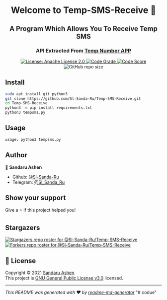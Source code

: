 <h1 align="center">Welcome to Temp-SMS-Receive 👋</h1>
<h2 align="center">A Program Which Allows You To Receive Temp SMS</h2>
<h3 align="center">API Extracted From <a href='https://play.google.com/store/apps/details?id=com.tempnumber.Temp_Number.Temp_Number' target='_blank'>Temp Number APP</a></h2>
<p align="center">
  <a href="https://raw.githubusercontent.com/Sl-Sanda-Ru/Temp-SMS-Receive/main/LICENSE" target="_blank">
    <img alt="License: Apache License 2.0" src="https://img.shields.io/github/license/Sl-Sanda-Ru/Temp-SMS-Receive?color=green" />
  </a>
  <a href="https://app.codiga.io/public/project/30583/Temp-SMS-Receive/dashboard" target="_blank">
    <img alt="Code Grade" src="https://api.codiga.io/project/30583/status/svg">
  </a>
  <a href="https://app.codiga.io/public/project/30583/Temp-SMS-Receive/dashboard" target="_blank">
    <img alt="Code Score" src="https://api.codiga.io/project/30583/score/svg">
  </a>
  <img alt="GitHub repo size" src="https://img.shields.io/github/repo-size/Sl-Sanda-Ru/Temp-SMS-Receive?color=green">
</p>

## Install

```sh
sudo apt install git python3
git clone https://github.com/Sl-Sanda-Ru/Temp-SMS-Receive.git
cd Temp-SMS-Receive
python3 -m pip install requirements.txt
python3 tempsms.py
```

## Usage

```sh
usage: python3 tempsms.py
```

## Author

👤 **Sandaru Ashen**

* Github: [@Sl-Sanda-Ru](https://github.com/Sl-Sanda-Ru)
* Telegram: [@Sl_Sanda_Ru](https://t.me/Sl_Sanda_Ru)

## Show your support

Give a ⭐️ if this project helped you!

## Stargazers

[![Stargazers repo roster for @Sl-Sanda-Ru/Temp-SMS-Receive](https://reporoster.com/stars/dark/Sl-Sanda-Ru/Temp-SMS-Receive)](https://github.com/Sl-Sanda-Ru/Temp-SMS-Receive/stargazers)
[![Forkers repo roster for @Sl-Sanda-Ru/Temp-SMS-Receive](https://reporoster.com/forks/dark/Sl-Sanda-Ru/Temp-SMS-Receive)](https://github.com/Sl-Sanda-Ru/Temp-SMS-Receive/network/members)

## 📝 License

Copyright © 2021 [Sandaru Ashen](https://github.com/Sl-Sanda-Ru).<br />
This project is [GNU General Public License v3.0](https://raw.githubusercontent.com/Sl-Sanda-Ru/Temp-SMS-Receive/main/LICENSE) licensed.

***
_This README was generated with ❤️ by [readme-md-generator](https://github.com/kefranabg/readme-md-generator)_
"# codue" 
